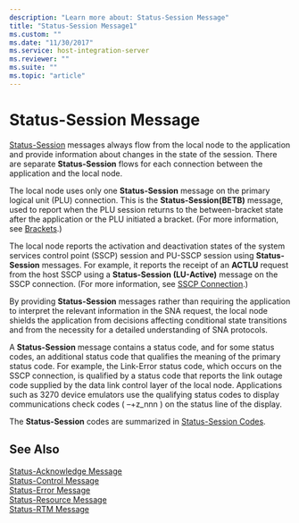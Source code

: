 ```yaml
---
description: "Learn more about: Status-Session Message"
title: "Status-Session Message1"
ms.custom: ""
ms.date: "11/30/2017"
ms.service: host-integration-server
ms.reviewer: ""
ms.suite: ""
ms.topic: "article"
---
```

# Status-Session Message
[Status-Session](./status-session2.md) messages always flow from the local node to the application and provide information about changes in the state of the session. There are separate **Status-Session** flows for each connection between the application and the local node.  
  
 The local node uses only one **Status-Session** message on the primary logical unit (PLU) connection. This is the **Status-Session(BETB)** message, used to report when the PLU session returns to the between-bracket state after the application or the PLU initiated a bracket. (For more information, see [Brackets](../core/brackets1.md).)  
  
 The local node reports the activation and deactivation states of the system services control point (SSCP) session and PU-SSCP session using **Status-Session** messages. For example, it reports the receipt of an **ACTLU** request from the host SSCP using a **Status-Session (LU-Active)** message on the SSCP connection. (For more information, see [SSCP Connection](../core/sscp-connection1.md).)  
  
 By providing **Status-Session** messages rather than requiring the application to interpret the relevant information in the SNA request, the local node shields the application from decisions affecting conditional state transitions and from the necessity for a detailed understanding of SNA protocols.  
  
 A **Status-Session** message contains a status code, and for some status codes, an additional status code that qualifies the meaning of the primary status code. For example, the Link-Error status code, which occurs on the SSCP connection, is qualified by a status code that reports the link outage code supplied by the data link control layer of the local node. Applications such as 3270 device emulators use the qualifying status codes to display communications check codes ( –+z_nnn ) on the status line of the display.  
  
 The **Status-Session** codes are summarized in [Status-Session Codes](../core/status-session-codes1.md).  
  
## See Also  
 [Status-Acknowledge Message](../core/status-acknowledge-message1.md)   
 [Status-Control Message](../core/status-control-message1.md)   
 [Status-Error Message](../core/status-error-message1.md)   
 [Status-Resource Message](../core/status-resource-message1.md)   
 [Status-RTM Message](../core/status-rtm-message1.md)
